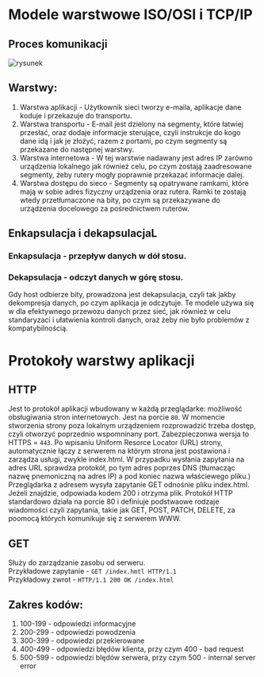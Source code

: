 # Modele warstwowe ISO/OSI i TCP/IP
## Proces komunikacji
![rysunek](https://github.com/user-attachments/assets/4f45a9ac-ddf4-4736-a05c-162f2f51e33f)
## Warstwy:
1. Warstwa aplikacji - Użytkownik sieci tworzy e-maila, aplikacje dane koduje i przekazuje do transportu.
2. Warstwa transportu - E-mail jest dzielony na segmenty, które łatwiej przesłać, oraz dodaje informacje sterujące, czyli instrukcje do kogo dane idą i jak je złożyć, razem z portami, po czym segmenty są przekazane do następnej warstwy.
3. Warstwa internetowa - W tej warstwie nadawany jest adres IP zarówno urządzenia lokalnego jak również celu, po czym zostają zaadresowane segmenty, żeby rutery mogły poprawnie przekazać informacje dalej.
4. Warstwa dostępu do sieco - Segmenty są opatrywane ramkami, które mają w sobie adres fizyczny urządzenia oraz rutera. Ramki te zostają wtedy przetłumaczone na bity, po czym są przekazywane do urządzenia docelowego za pośrednictwem ruterów.
## Enkapsulacja i dekapsulacjaL
### Enkapsulacja - przepływ danych w dół stosu.
### Dekapsulacja - odczyt danych w górę stosu.
Gdy host odbierze bity, prowadzona jest dekapsulacja, czyli tak jakby dekompresja danych, po czym aplikacja je odczytuje. Te modele używa się w dla efektywnego przewozu danych przez sieć, jak również w celu standaryzaci i ułatwienia kontroli danych, oraż żeby nie było problemów z kompatybilnością.
# Protokoły warstwy aplikacji
## HTTP
Jest to protokół aplikacji wbudowany w każdą przeglądarke: możliwość obsługiwania stron internetowych. Jest na porcie `80`. W momencie stworzenia strony poza lokalnym urządzeniem rozprowadzić trzeba dostęp, czyli otworzyć poprzednio wspomninany port. Zabezpieczonwa wersja to HTTPS = `443`. Po wpisaniu Uniform Resorce Locator (URL) strony, automatycznie łączy z serwerem na którym strona jest postawiona i zarządza usługi, zwykle index.html. W przypadku wysłania zapytania na adres URL sprawdza protokół, po tym adres poprzes DNS (tłumacząc nazwę pnemoniczną na adres IP) a pod koniec nazwa właściewego pliku.) Przeglądarka z adresem wysyła zapytanie GET odnośnie pliku index.html. Jeżeli znajdzie, odpowiada kodem 200 i otrzyma plik. Protokół HTTP standardowo działa na porcie 80 i definiuje podstwaowe rodzaje wiadomości czyli zapytania, takie jak GET, POST, PATCH, DELETE, za poomocą których komunikuje się z serwerem WWW.
## GET
Służy do zarządzanie zasobu od serweru.  
Przykładowe zapytanie - `GET /index.hmtl HTTP/1.1`  
Przykładowy zwrot - `HTTP/1.1 200 OK /index.html`  
## Zakres kodów:
1. 100-199 - odpowiedzi informacyjne
2. 200-299 - odpowiedzi powodzenia
3. 300-399 - odpowiedzi przekierowane
4. 400-499 - odpowiedzi błędów klienta, przy czym 400 - bad request
5. 500-599 - odpowiedzi blędów serwera, przy czym 500 - internal server error

